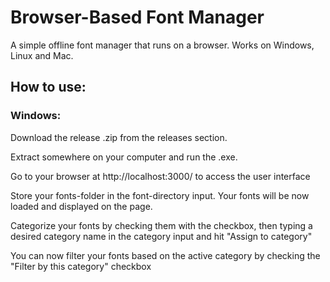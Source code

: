 # Browser-Based Font Manager
 A simple offline font manager that runs on a browser. Works on Windows, Linux and Mac.

## How to use:  

### Windows:  


Download the release .zip from the releases section.  

Extract somewhere on your computer and run the .exe.  

Go to your browser at http://localhost:3000/ to access the user interface  

Store your fonts-folder in the font-directory input. Your fonts will be now loaded and displayed on the page.  

Categorize your fonts by checking them with the checkbox, then typing a desired category name in the category input and hit "Assign to category"  

You can now filter your fonts based on the active category by checking the "Filter by this category" checkbox  

